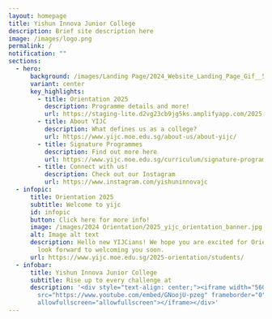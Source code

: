 ```yaml
---
layout: homepage
title: Yishun Innova Junior College
description: Brief site description here
image: /images/logo.png
permalink: /
notification: ""
sections:
  - hero:
      background: /images/Landing Page/2024_Website_Landing_Page_Gif__5_.gif
      variant: center
      key_highlights:
        - title: Orientation 2025
          description: Programme details and more!
          url: https://staging-lite.d2vg23cb9jg5ks.amplifyapp.com/2025-orientation/students/
        - title: About YIJC
          description: What defines us as a college?
          url: https://www.yijc.moe.edu.sg/about-us/about-yijc/
        - title: Signature Programmes
          description: Find out more here
          url: https://www.yijc.moe.edu.sg/curriculum/signature-programmes/
        - title: Connect with us!
          description: Check out our Instagram
          url: https://www.instagram.com/yishuninnovajc
  - infopic:
      title: Orientation 2025
      subtitle: Welcome to yijc
      id: infopic
      button: Click here for more info!
      image: /images/2024 Orientation/2025_yijc_orientation_banner.jpg
      alt: Image alt text
      description: Hello new YIJCians! We hope you are excited for Orientation and we
        look forward to welcoming you soon.
      url: https://www.yijc.moe.edu.sg/2025-orientation/students/
  - infobar:
      title: Yishun Innova Junior College
      subtitle: Rise up to every challenge at
      description: '<div style="text-align: center;"><iframe width="560" height="315"
        src="https://www.youtube.com/embed/GNoojU-pzeg" frameborder="0"
        allowfullscreen="allowfullscreen"></iframe></div>'
---
```

